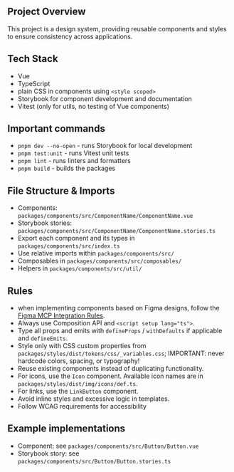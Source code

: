 ## Project Overview

This project is a design system, providing reusable components and styles to ensure consistency across applications.

## Tech Stack

- Vue
- TypeScript
- plain CSS in components using `<style scoped>`
- Storybook for component development and documentation
- Vitest (only for utils, no testing of Vue components)

## Important commands

- `pnpm dev --no-open` - runs Storybook for local development
- `pnpm test:unit` - runs Vitest unit tests
- `pnpm lint` - runs linters and formatters
- `pnpm build` - builds the packages

## File Structure & Imports

- Components: `packages/components/src/ComponentName/ComponentName.vue`
- Storybook stories: `packages/components/src/ComponentName/ComponentName.stories.ts`
- Export each component and its types in `packages/components/src/index.ts`
- Use relative imports within `packages/components/src/`
- Composables in `packages/components/src/composables/`
- Helpers in `packages/components/src/util/`

## Rules

- when implementing components based on Figma designs, follow the [Figma MCP Integration Rules](./instructions/figma.md).
- Always use Composition API and `<script setup lang="ts">`.
- Type all props and emits with `defineProps` / `withDefaults` if applicable and `defineEmits`.
- Style only with CSS custom properties from `packages/styles/dist/tokens/css/_variables.css`; IMPORTANT: never hardcode colors, spacing, or typography!
- Reuse existing components instead of duplicating functionality.
- For icons, use the `Icon` component. Available icon names are in `packages/styles/dist/img/icons/def.ts`.
- For links, use the `LinkButton` component.
- Avoid inline styles and excessive logic in templates.
- Follow WCAG requirements for accessibility

## Example implementations

- Component: see `packages/components/src/Button/Button.vue`
- Storybook story: see `packages/components/src/Button/Button.stories.ts`
